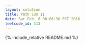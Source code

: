 ```yaml
---
layout: solution
title: Path Sum II
date: Sat Feb  6 08:06:36 PST 2016
leetcode_id: 113
---
```

{% include_relative README.md %}
